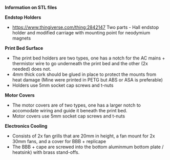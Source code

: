 
**Information on STL files**

**Endstop Holders**
- https://www.thingiverse.com/thing:2842147
Two parts - Hall endstop holder and modified carriage with mounting point for neodymium magnets

**Print Bed Surface**
  - The print bed holders are two types, one has a notch for the AC mains + thermistor wire to go underneath the print bed and the other (2x needed) does not.
  - 4mm thick cork should be glued in place to protect the mounts from heat damage (Mine were printed in PETG but ABS or ASA is preferable)
  - Holders use 5mm socket cap screws and t-nuts
  
**Motor Covers**
  - The motor covers are of two types, one has a larger notch to accomodate wiring and guide it beneath the print bed.  
  - Motor covers use 5mm socket cap screws and t-nuts

**Electronics Cooling**
  - Consists of 2x fan grills that are 20mm in height, a fan mount for 2x 30mm fans, and a cover for BBB + replicape
  - The BBB + cape are screwed into the bottom aluminmum bottom plate / heatsink) with brass stand-offs.   
